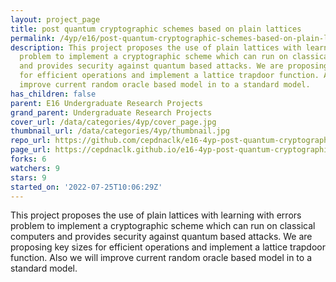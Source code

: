 ```yaml
---
layout: project_page
title: post quantum cryptographic schemes based on plain lattices
permalink: /4yp/e16/post-quantum-cryptographic-schemes-based-on-plain-lattices/
description: This project proposes the use of plain lattices with learning with errors
  problem to implement a cryptographic scheme which can run on classical computers
  and provides security against quantum based attacks. We are proposing key sizes
  for efficient operations and implement a lattice trapdoor function. Also we will
  improve current random oracle based model in to a standard model.
has_children: false
parent: E16 Undergraduate Research Projects
grand_parent: Undergraduate Research Projects
cover_url: /data/categories/4yp/cover_page.jpg
thumbnail_url: /data/categories/4yp/thumbnail.jpg
repo_url: https://github.com/cepdnaclk/e16-4yp-post-quantum-cryptographic-schemes-based-on-plain-lattices
page_url: https://cepdnaclk.github.io/e16-4yp-post-quantum-cryptographic-schemes-based-on-plain-lattices
forks: 6
watchers: 9
stars: 9
started_on: '2022-07-25T10:06:29Z'
---
```


This project proposes the use of plain lattices with learning with errors problem to implement a cryptographic scheme which can run on classical computers and provides security against quantum based attacks. We are proposing key sizes for efficient operations and implement a lattice trapdoor function. Also we will improve current random oracle based model in to a standard model.